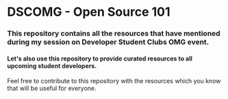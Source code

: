# DSCOMG - Open Source 101

### This repository contains all the resources that have mentioned during my session on Developer Student Clubs OMG event.

#### Let's also use this repository to provide curated resources to all upcoming student developers.

Feel free to contribute to this repository with the resources which you know that will be useful for everyone.
